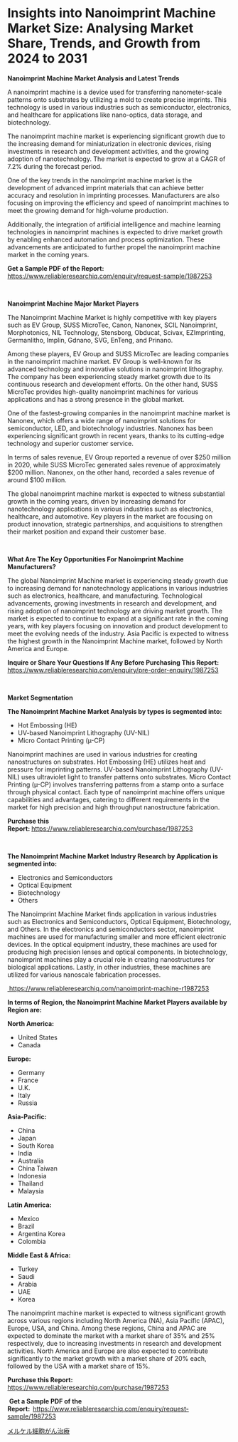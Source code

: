 <p><h1>Insights into Nanoimprint Machine Market Size: Analysing Market Share, Trends, and Growth from 2024 to 2031</h1></p><p><strong>Nanoimprint Machine Market Analysis and Latest Trends</strong></p>
<p><p>A nanoimprint machine is a device used for transferring nanometer-scale patterns onto substrates by utilizing a mold to create precise imprints. This technology is used in various industries such as semiconductor, electronics, and healthcare for applications like nano-optics, data storage, and biotechnology.</p><p>The nanoimprint machine market is experiencing significant growth due to the increasing demand for miniaturization in electronic devices, rising investments in research and development activities, and the growing adoption of nanotechnology. The market is expected to grow at a CAGR of 7.2% during the forecast period.</p><p>One of the key trends in the nanoimprint machine market is the development of advanced imprint materials that can achieve better accuracy and resolution in imprinting processes. Manufacturers are also focusing on improving the efficiency and speed of nanoimprint machines to meet the growing demand for high-volume production.</p><p>Additionally, the integration of artificial intelligence and machine learning technologies in nanoimprint machines is expected to drive market growth by enabling enhanced automation and process optimization. These advancements are anticipated to further propel the nanoimprint machine market in the coming years.</p></p>
<p><strong>Get a Sample PDF of the Report:&nbsp;</strong> <a href="https://www.reliableresearchiq.com/enquiry/request-sample/1987253">https://www.reliableresearchiq.com/enquiry/request-sample/1987253</a></p>
<p>&nbsp;</p>
<p><strong>Nanoimprint Machine Major Market Players</strong></p>
<p><p>The Nanoimprint Machine Market is highly competitive with key players such as EV Group, SUSS MicroTec, Canon, Nanonex, SCIL Nanoimprint, Morphotonics, NIL Technology, Stensborg, Obducat, Scivax, EZImprinting, Germanlitho, Implin, Gdnano, SVG, EnTeng, and Prinano.</p><p>Among these players, EV Group and SUSS MicroTec are leading companies in the nanoimprint machine market. EV Group is well-known for its advanced technology and innovative solutions in nanoimprint lithography. The company has been experiencing steady market growth due to its continuous research and development efforts. On the other hand, SUSS MicroTec provides high-quality nanoimprint machines for various applications and has a strong presence in the global market.</p><p>One of the fastest-growing companies in the nanoimprint machine market is Nanonex, which offers a wide range of nanoimprint solutions for semiconductor, LED, and biotechnology industries. Nanonex has been experiencing significant growth in recent years, thanks to its cutting-edge technology and superior customer service.</p><p>In terms of sales revenue, EV Group reported a revenue of over $250 million in 2020, while SUSS MicroTec generated sales revenue of approximately $200 million. Nanonex, on the other hand, recorded a sales revenue of around $100 million.</p><p>The global nanoimprint machine market is expected to witness substantial growth in the coming years, driven by increasing demand for nanotechnology applications in various industries such as electronics, healthcare, and automotive. Key players in the market are focusing on product innovation, strategic partnerships, and acquisitions to strengthen their market position and expand their customer base.</p></p>
<p>&nbsp;</p>
<p><strong>What Are The Key Opportunities For Nanoimprint Machine Manufacturers?</strong></p>
<p><p>The global Nanoimprint Machine market is experiencing steady growth due to increasing demand for nanotechnology applications in various industries such as electronics, healthcare, and manufacturing. Technological advancements, growing investments in research and development, and rising adoption of nanoimprint technology are driving market growth. The market is expected to continue to expand at a significant rate in the coming years, with key players focusing on innovation and product development to meet the evolving needs of the industry. Asia Pacific is expected to witness the highest growth in the Nanoimprint Machine market, followed by North America and Europe.</p></p>
<p><strong>Inquire or Share Your Questions If Any Before Purchasing This Report:</strong> <a href="https://www.reliableresearchiq.com/enquiry/pre-order-enquiry/1987253">https://www.reliableresearchiq.com/enquiry/pre-order-enquiry/1987253</a></p>
<p>&nbsp;</p>
<p><strong>Market Segmentation</strong></p>
<p><strong>The Nanoimprint Machine Market Analysis by types is segmented into:</strong></p>
<p><ul><li>Hot Embossing (HE)</li><li>UV-based Nanoimprint Lithography (UV-NIL)</li><li>Micro Contact Printing (µ-CP)</li></ul></p>
<p><p>Nanoimprint machines are used in various industries for creating nanostructures on substrates. Hot Embossing (HE) utilizes heat and pressure for imprinting patterns. UV-based Nanoimprint Lithography (UV-NIL) uses ultraviolet light to transfer patterns onto substrates. Micro Contact Printing (µ-CP) involves transferring patterns from a stamp onto a surface through physical contact. Each type of nanoimprint machine offers unique capabilities and advantages, catering to different requirements in the market for high precision and high throughput nanostructure fabrication.</p></p>
<p><strong>Purchase this Report:&nbsp;</strong><a href="https://www.reliableresearchiq.com/purchase/1987253">https://www.reliableresearchiq.com/purchase/1987253</a></p>
<p>&nbsp;</p>
<p><strong>The Nanoimprint Machine Market Industry Research by Application is segmented into:</strong></p>
<p><ul><li>Electronics and Semiconductors</li><li>Optical Equipment</li><li>Biotechnology</li><li>Others</li></ul></p>
<p><p>The Nanoimprint Machine Market finds application in various industries such as Electronics and Semiconductors, Optical Equipment, Biotechnology, and Others. In the electronics and semiconductors sector, nanoimprint machines are used for manufacturing smaller and more efficient electronic devices. In the optical equipment industry, these machines are used for producing high precision lenses and optical components. In biotechnology, nanoimprint machines play a crucial role in creating nanostructures for biological applications. Lastly, in other industries, these machines are utilized for various nanoscale fabrication processes.</p></p>
<p><a href="https://www.reliableresearchiq.com/nanoimprint-machine-r1987253">&nbsp;https://www.reliableresearchiq.com/nanoimprint-machine-r1987253</a></p>
<p><strong>In terms of Region, the Nanoimprint Machine Market Players available by Region are:</strong></p>
<p>
    <p> <strong> North America: </strong>
        <ul>
            <li>United States</li>
            <li>Canada</li>
        </ul>
        </p> 
    <p> <strong> Europe: </strong>
        <ul>
            <li>Germany</li>
            <li>France</li>
            <li>U.K.</li>
            <li>Italy</li>
            <li>Russia</li>
        </ul>
        </p> 
    <p> <strong> Asia-Pacific: </strong>
        <ul>
            <li>China</li>
            <li>Japan</li>
            <li>South Korea</li>
            <li>India</li>
            <li>Australia</li>
            <li>China Taiwan</li>
            <li>Indonesia</li>
            <li>Thailand</li>
            <li>Malaysia</li>
        </ul>
        </p> 
    <p> <strong> Latin America: </strong>
        <ul>
            <li>Mexico</li>
            <li>Brazil</li>
            <li>Argentina Korea</li>
            <li>Colombia</li>
        </ul>
        </p> 
    <p> <strong> Middle East & Africa: </strong>
        <ul>
            <li>Turkey</li>
            <li>Saudi</li>
            <li>Arabia</li>
            <li>UAE</li>
            <li>Korea</li>
        </ul>
    </p>
    </p>
<p><p>The nanoimprint machine market is expected to witness significant growth across various regions including North America (NA), Asia Pacific (APAC), Europe, USA, and China. Among these regions, China and APAC are expected to dominate the market with a market share of 35% and 25% respectively, due to increasing investments in research and development activities. North America and Europe are also expected to contribute significantly to the market growth with a market share of 20% each, followed by the USA with a market share of 15%.</p></p>
<p><strong>Purchase this Report: </strong><a href="https://www.reliableresearchiq.com/purchase/1987253">https://www.reliableresearchiq.com/purchase/1987253</a></p>
<p>&nbsp;<strong>Get a Sample PDF of the Report:&nbsp;&nbsp;</strong><a href="https://www.reliableresearchiq.com/enquiry/request-sample/1987253">https://www.reliableresearchiq.com/enquiry/request-sample/1987253</a></p>
<p><strong></strong></p>
<p><p><a href="https://github.com/nxboeu02965442/Market-Research-Report-List-3/blob/main/220978736440.md">メルケル細胞がん治療</a></p></p>
